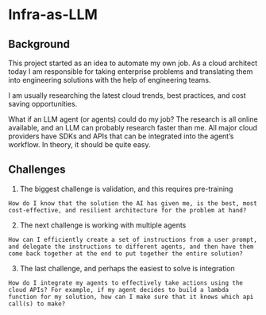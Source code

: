 # Infra-as-LLM

## Background

This project started as an idea to automate my own job. As a cloud architect today I am responsible for taking enterprise problems and translating them into engineering solutions with the help of engineering teams.

I am usually researching the latest cloud trends, best practices, and cost saving opportunities. 

What if an LLM agent (or agents) could do my job? The research is all online available, and an LLM can probably research faster than me. All major cloud providers have SDKs and APIs that can be integrated into the agent’s workflow. In theory, it should be quite easy.

## Challenges

1. The biggest challenge is validation, and this requires pre-training

`How do I know that the solution the AI has given me, is the best, most cost-effective, and resilient architecture for the problem at hand?`


2. The next challenge is working with multiple agents

`How can I efficiently create a set of instructions from a user prompt, and delegate the instructions to different agents, and then have them come back together at the end to put together the entire solution?`


3. The last challenge, and perhaps the easiest to solve is integration

`How do I integrate my agents to effectively take actions using the cloud APIs? For example, if my agent decides to build a lambda function for my solution, how can I make sure that it knows which api call(s) to make?`

